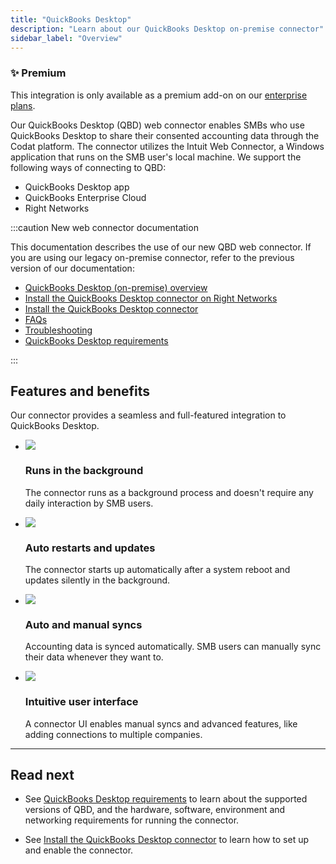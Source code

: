 ```yaml
---
title: "QuickBooks Desktop"
description: "Learn about our QuickBooks Desktop on-premise connector"
sidebar_label: "Overview"
---
```


<div className="card">
  <h3>✨ Premium</h3>

  <p>This integration is only available as a premium add-on on our <a href="/configure/create-account">enterprise plans</a>.</p>
</div>

Our QuickBooks Desktop (QBD) web connector enables SMBs who use QuickBooks Desktop to share their consented accounting data through the Codat platform. The connector utilizes the Intuit Web Connector, a Windows application that runs on the SMB user's local machine. We support the following ways of connecting to QBD:

- QuickBooks Desktop app
- QuickBooks Enterprise Cloud
- Right Networks

:::caution New web connector documentation

This documentation describes the use of our new QBD web connector. If you are using our legacy on-premise connector, refer to the previous version of our documentation:

* [QuickBooks Desktop (on-premise) overview](/integrations/accounting/quickbooksdesktop/legacy/accounting-quickbooksdesktop)
* [Install the QuickBooks Desktop connector on Right Networks](/integrations/accounting/quickbooksdesktop/legacy/install-qbd-connector-right-networks)
* [Install the QuickBooks Desktop connector](/integrations/accounting/quickbooksdesktop/legacy/installing-the-quickbooks-connector)
* [FAQs](/integrations/accounting/quickbooksdesktop/legacy/quickbooks-desktop-faq)
* [Troubleshooting](/integrations/accounting/quickbooksdesktop/legacy/quickbooks-desktop-troubleshooting)
* [QuickBooks Desktop requirements](/integrations/accounting/quickbooksdesktop/legacy/software-and-hardware-requirements)

:::

## Features and benefits

Our connector provides a seamless and full-featured integration to QuickBooks Desktop.

<ul className="card-container col-2">
  <li className="card">
    <div class="header">
      <img
        src="/img/wp-icons/copy-feature-bullet.svg"
        class="mini-icon"
      />
      <h3>Runs in the background</h3>
    </div>
    <p>
      The connector runs as a background process and doesn't require any daily
      interaction by SMB users.
    </p>
  </li>
  <li className="card">
    <div class="header">
      <img
        src="/img/wp-icons/copy-feature-bullet.svg"
        class="mini-icon"
      />
      <h3>Auto restarts and updates</h3>
    </div>
    <p>
      The connector starts up automatically after a system reboot and
      updates silently in the background.
    </p>
  </li>
  <li className="card">
    <div class="header">
      <img
        src="/img/wp-icons/copy-feature-bullet.svg"
        class="mini-icon"
      />
      <h3>Auto and manual syncs</h3>
    </div>
    <p>
      Accounting data is synced automatically. SMB users can manually sync their
      data whenever they want to.
    </p>
  </li>
  <li className="card">
    <div class="header">
      <img
        src="/img/wp-icons/copy-feature-bullet.svg"
        class="mini-icon"
      />
      <h3>Intuitive user interface</h3>
    </div>
    <p>
      A connector UI enables manual syncs and advanced features, like adding
      connections to multiple companies.
    </p>
  </li>
</ul>

---

## Read next

- See [QuickBooks Desktop requirements](/integrations/accounting/quickbooksdesktop/software-and-hardware-requirements) to learn about the supported versions of QBD, and the hardware, software, environment and networking requirements for running the connector.

- See [Install the QuickBooks Desktop connector](/integrations/accounting/quickbooksdesktop/installing-the-quickbooks-connector) to learn how to set up and enable the connector.
